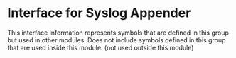 
# Interface for Syslog Appender
This interface information represents symbols that are defined in this group but used in other modules.  Does not include symbols defined in this group that are used inside this module.
(not used outside this module)
